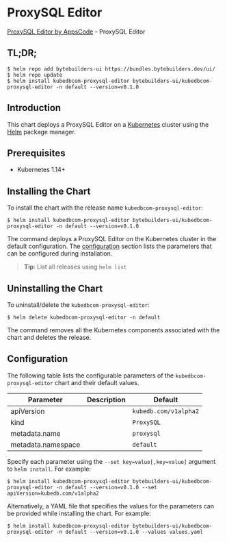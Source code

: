 # ProxySQL Editor

[ProxySQL Editor by AppsCode](https://byte.builders) - ProxySQL Editor

## TL;DR;

```console
$ helm repo add bytebuilders-ui https://bundles.bytebuilders.dev/ui/
$ helm repo update
$ helm install kubedbcom-proxysql-editor bytebuilders-ui/kubedbcom-proxysql-editor -n default --version=v0.1.0
```

## Introduction

This chart deploys a ProxySQL Editor on a [Kubernetes](http://kubernetes.io) cluster using the [Helm](https://helm.sh) package manager.

## Prerequisites

- Kubernetes 1.14+

## Installing the Chart

To install the chart with the release name `kubedbcom-proxysql-editor`:

```console
$ helm install kubedbcom-proxysql-editor bytebuilders-ui/kubedbcom-proxysql-editor -n default --version=v0.1.0
```

The command deploys a ProxySQL Editor on the Kubernetes cluster in the default configuration. The [configuration](#configuration) section lists the parameters that can be configured during installation.

> **Tip**: List all releases using `helm list`

## Uninstalling the Chart

To uninstall/delete the `kubedbcom-proxysql-editor`:

```console
$ helm delete kubedbcom-proxysql-editor -n default
```

The command removes all the Kubernetes components associated with the chart and deletes the release.

## Configuration

The following table lists the configurable parameters of the `kubedbcom-proxysql-editor` chart and their default values.

|     Parameter      | Description |        Default        |
|--------------------|-------------|-----------------------|
| apiVersion         |             | `kubedb.com/v1alpha2` |
| kind               |             | `ProxySQL`            |
| metadata.name      |             | `proxysql`            |
| metadata.namespace |             | `default`             |


Specify each parameter using the `--set key=value[,key=value]` argument to `helm install`. For example:

```console
$ helm install kubedbcom-proxysql-editor bytebuilders-ui/kubedbcom-proxysql-editor -n default --version=v0.1.0 --set apiVersion=kubedb.com/v1alpha2
```

Alternatively, a YAML file that specifies the values for the parameters can be provided while
installing the chart. For example:

```console
$ helm install kubedbcom-proxysql-editor bytebuilders-ui/kubedbcom-proxysql-editor -n default --version=v0.1.0 --values values.yaml
```
